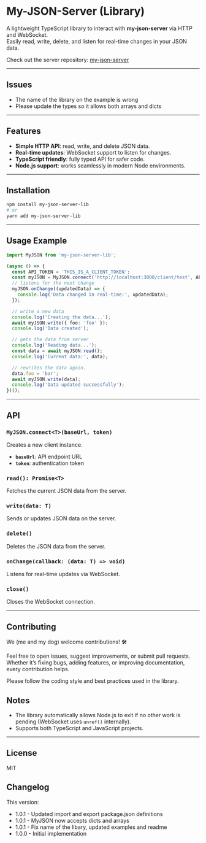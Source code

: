 # My-JSON-Server (Library)

A lightweight TypeScript library to interact with **my-json-server** via HTTP and WebSocket.  
Easily read, write, delete, and listen for real-time changes in your JSON data.

Check out the server repository: [my-json-server](https://github.com/JGEsteves89/my-json-server)


---
## Issues
- The name of the library on the example is wrong
- Please update the types so it allows both arrays and dicts

---

## Features

- **Simple HTTP API**: read, write, and delete JSON data.
- **Real-time updates**: WebSocket support to listen for changes.
- **TypeScript friendly**: fully typed API for safer code.
- **Node.js support**: works seamlessly in modern Node environments.

---

## Installation

```bash
npm install my-json-server-lib
# or
yarn add my-json-server-lib
```

* * *

## Usage Example

```typescript
import MyJSON from 'my-json-server-lib';

(async () => {
  const API_TOKEN = 'THIS_IS_A_CLIENT_TOKEN';
  const myJSON = MyJSON.connect('http://localhost:3000/client/test', API_TOKEN);
  // listens for the next change
  myJSON.onChange((updatedData) => {
    console.log('Data changed in real-time:', updatedData);
  });

  // write a new data
  console.log('Creating the data...');
  await myJSON.write({ foo: 'foo' });
  console.log('Data created');

  // gets the data from server
  console.log('Reading data...');
  const data = await myJSON.read();
  console.log('Current data:', data);

  // rewrites the data again.
  data.foo = 'bar';
  await myJSON.write(data);
  console.log('Data updated successfully');
})();
```

* * *

## API

### `MyJSON.connect<T>(baseUrl, token)`

Creates a new client instance.

* **`baseUrl`**: API endpoint URL
* **`token`**: authentication token

### `read(): Promise<T>`

Fetches the current JSON data from the server.

### `write(data: T)`

Sends or updates JSON data on the server.

### `delete()`

Deletes the JSON data from the server.

### `onChange(callback: (data: T) => void)`

Listens for real-time updates via WebSocket.

### `close()`

Closes the WebSocket connection.

* * *

## Contributing

We (me and my dog) welcome contributions! 🛠️

Feel free to open issues, suggest improvements, or submit pull requests.
Whether it’s fixing bugs, adding features, or improving documentation, every contribution helps.

Please follow the coding style and best practices used in the library.

## Notes

* The library automatically allows Node.js to exit if no other work is pending (WebSocket uses `unref()` internally).
* Supports both TypeScript and JavaScript projects.

* * *

## License

MIT

## Changelog

This version:
- 1.0.1 - Updated import and export package.json definitions 
- 1.0.1 - MyJSON now accepts dicts and arrays
- 1.0.1 - Fix name of the libary, updated examples and readme
- 1.0.0 - Initial implementation
